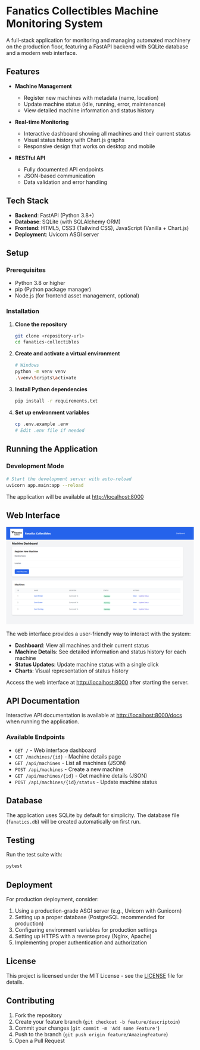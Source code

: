 # Fanatics Collectibles Machine Monitoring System

A full-stack application for monitoring and managing automated machinery on the production floor, featuring a FastAPI backend with SQLite database and a modern web interface.

## Features

- **Machine Management**
  - Register new machines with metadata (name, location)
  - Update machine status (idle, running, error, maintenance)
  - View detailed machine information and status history

- **Real-time Monitoring**
  - Interactive dashboard showing all machines and their current status
  - Visual status history with Chart.js graphs
  - Responsive design that works on desktop and mobile

- **RESTful API**
  - Fully documented API endpoints
  - JSON-based communication
  - Data validation and error handling

## Tech Stack

- **Backend**: FastAPI (Python 3.8+)
- **Database**: SQLite (with SQLAlchemy ORM)
- **Frontend**: HTML5, CSS3 (Tailwind CSS), JavaScript (Vanilla + Chart.js)
- **Deployment**: Uvicorn ASGI server

## Setup

### Prerequisites

- Python 3.8 or higher
- pip (Python package manager)
- Node.js (for frontend asset management, optional)

### Installation

1. **Clone the repository**
   ```bash
   git clone <repository-url>
   cd fanatics-collectibles
   ```

2. **Create and activate a virtual environment**
   ```bash
   # Windows
   python -m venv venv
   .\venv\Scripts\activate
   ```

3. **Install Python dependencies**
   ```bash
   pip install -r requirements.txt
   ```

4. **Set up environment variables**
   ```bash
   cp .env.example .env
   # Edit .env file if needed
   ```

## Running the Application

### Development Mode

```bash
# Start the development server with auto-reload
uvicorn app.main:app --reload
```

The application will be available at [http://localhost:8000](http://localhost:8000)


## Web Interface

![Screenshot of the web interface](app/static/images/screenshot.png)

The web interface provides a user-friendly way to interact with the system:

- **Dashboard**: View all machines and their current status
- **Machine Details**: See detailed information and status history for each machine
- **Status Updates**: Update machine status with a single click
- **Charts**: Visual representation of status history

Access the web interface at [http://localhost:8000](http://localhost:8000) after starting the server.

## API Documentation

Interactive API documentation is available at [http://localhost:8000/docs](http://localhost:8000/docs) when running the application.

### Available Endpoints

- `GET /` - Web interface dashboard
- `GET /machines/{id}` - Machine details page
- `GET /api/machines` - List all machines (JSON)
- `POST /api/machines` - Create a new machine
- `GET /api/machines/{id}` - Get machine details (JSON)
- `POST /api/machines/{id}/status` - Update machine status

## Database

The application uses SQLite by default for simplicity. The database file (`fanatics.db`) will be created automatically on first run.


## Testing

Run the test suite with:

```bash
pytest
```

## Deployment

For production deployment, consider:

1. Using a production-grade ASGI server (e.g., Uvicorn with Gunicorn)
2. Setting up a proper database (PostgreSQL recommended for production)
3. Configuring environment variables for production settings
4. Setting up HTTPS with a reverse proxy (Nginx, Apache)
5. Implementing proper authentication and authorization

## License

This project is licensed under the MIT License - see the [LICENSE](LICENSE) file for details.

## Contributing

1. Fork the repository
2. Create your feature branch (`git checkout -b feature/descriptoin`)
3. Commit your changes (`git commit -m 'Add some Feature'`)
4. Push to the branch (`git push origin feature/AmazingFeature`)
5. Open a Pull Request
